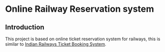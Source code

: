 # Online Railway Reservation system 
## Introduction 
This project is based on online ticket reservation system for railways, this is similar to [Indian Railways Ticket Booking System](https://irctc.co.in).
